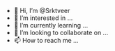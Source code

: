 - 👋 Hi, I’m @Srktveer
- 👀 I’m interested in ...
- 🌱 I’m currently learning ...
- 💞️ I’m looking to collaborate on ...
- 📫 How to reach me ...

<!---
Srktveer/Srktveer is a ✨ special ✨ repository because its `README.md` (this file) appears on your GitHub profile.
You can click the Preview link to take a look at your changes.
--->
